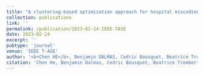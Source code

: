 ```yaml
---
title: "A clustering-based optimization approach for hospital miscoding correction"
collection: publications
link: ''
permalink: /publication/2023-02-24-IEEE-TASE
date: 2023-02-24
excerpt: ''
pubtype: 'journal'
venue: 'IEEE T-ASE'
author: '<b>Chen HE</b>, Benjamin DALMAS, Cedric Bousquet, Beatrice Trombert-Paviot, Xiaolan XIE'
citation: 'Chen He, Benjamin Dalmas, Cedric Bousquet, Beatrice Trombert-Paviot and Xiaolan Xie, "A Clustering-Based Optimization Approach for Hospital Miscoding Correction," in IEEE Transactions on Automation Science and Engineering, doi: 10.1109/TASE.2023.3247177. Chinese Academy of Sciences (CAS) Q1, SCI indexed.'
---
```

